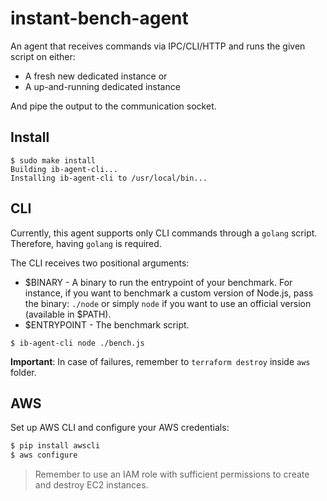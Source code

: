 # instant-bench-agent

An agent that receives commands via IPC/CLI/HTTP and runs the given script on either:

* A fresh new dedicated instance or
* A up-and-running dedicated instance

And pipe the output to the communication socket.

## Install

```console
$ sudo make install
Building ib-agent-cli...
Installing ib-agent-cli to /usr/local/bin...
```

## CLI

Currently, this agent supports only CLI commands through a `golang` script.
Therefore, having `golang` is required.

The CLI receives two positional arguments:

* $BINARY - A binary to run the entrypoint of your benchmark. For instance, if you want to benchmark a custom version of Node.js, pass the binary: `./node` or simply `node` if you want to use an official version (available in $PATH).
* $ENTRYPOINT - The benchmark script.

```console
$ ib-agent-cli node ./bench.js
```

**Important**: In case of failures, remember to `terraform destroy` inside `aws` folder.

## AWS

Set up AWS CLI and configure your AWS credentials:

```bash
$ pip install awscli
$ aws configure
```

> Remember to use an IAM role with sufficient permissions to create and destroy EC2 instances.
